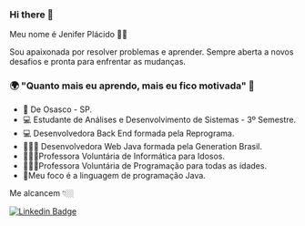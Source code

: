 ### Hi there 👋

Meu nome é Jenifer Plácido 👩‍💻

Sou apaixonada por resolver problemas e aprender. Sempre aberta a novos desafios e pronta para enfrentar as mudanças.

### 🌍 "Quanto mais eu aprendo, mais eu fico motivada" 🧠

- 📍 De Osasco - SP. 
- 💻 Estudante de Análises e Desenvolvimento de Sistemas - 3º Semestre.
- 💻 Desenvolvedora Back End formada pela Reprograma.
- 👩🏾‍💻 Desenvolvedora Web Java formada pela Generation Brasil.
- 👩🏾‍🏫Professora Voluntária de Informática para Idosos.
- 👩🏾‍🏫Professora Voluntária de Programação para todas as idades.
- 🌱Meu foco é a linguagem de programação Java.
 

Me alcancem 👇🏼

[![Linkedin Badge](https://img.shields.io/badge/-LinkedIn-blue?style=flat-square&logo=Linkedin&logoColor=white&link=https://www.linkedin.com/in/jenifer-pl%C3%A1cido-00b5611ab/)](https://www.linkedin.com/in/jenifer-pl%C3%A1cido-00b5611ab/)

<!--
**jeniferplacido/jeniferplacido** is a ✨ _special_ ✨ repository because its `README.md` (this file) appears on your GitHub profile.

Here are some ideas to get you started:

- 🔭 I’m currently working on ...
- 🌱 I’m currently learning ...
- 👯 I’m looking to collaborate on ...
- 🤔 I’m looking for help with ...
- 💬 Ask me about ...
- 📫 How to reach me: ...
- 😄 Pronouns: ...
- ⚡ Fun fact: ...
-->
